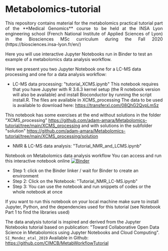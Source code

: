 # Metabolomics-tutorial

<p align="justify">
This repository contains material for the metabolomics practical tutorial part of the **Medical Genomics** course to be held at the INSA Lyon engineering school (French National Institute of Applied Sciences of Lyon) in the Biosciences MSc curriculum during the Fall 2020 (https://biosciences.insa-lyon.fr/en/)

Here you will use interactive Jupyter Notebooks run in Binder to test an example of a metabolomics data analysis workflow. 

Here we present you two Jupyter Notebook one for a LC-MS data processing and one for a data analysis workflow:

* LC-MS data processing: "tutorial_XCMS.ipynb"
This notebook requires that you have Jupyter with R 3.6.3 kernel setup (the R notebook version will also be available) and install Bioconductor by running the script install.R. The files are available in XCMS_processing
The data to be used is available to download here:  https://transferxl.com/08QhG2QvpLmSz

This notebook has some exercises at the end without solutions in the folder "XCMS_processing" https://github.com/adam-amara/Metabolomics-tutorial/tree/main/XCMS_processing and with solutions in the subfolder "solution" https://github.com/adam-amara/Metabolomics-tutorial/tree/main/XCMS_processing/solution

* NMR & LC-MS data analysis: "Tutorial_NMR_and_LCMS.ipynb"

Notebook on Metabolomics data analysis workflow
You can access and run this interactive notebook online [![Binder](https://mybinder.org/badge_logo.svg)](https://mybinder.org/v2/gh/adam-amara/Metabolomics-tutorial/HEAD)

* Step 1: click on the Binder linker / wait for Binder to create an environment
* Step 2: Click on the Notebook: "Tutorial_NMR_LC-MS.ipynb"
* Step 3: You can use the notebook and run snippets of codes or the whole notebook at once


If you want to run this notebook on your local machine make sure to install Jupyter, Python, and the dependencies used for this tutorial (see Notebook Part 1 to find the libraries used)


The data analysis tutorial is inspired and derived from the Jupyter Notebooks tutorial based on publication: "Toward Collaborative Open Data Science in Metabolomics using Jupyter Notebooks and Cloud Computing". `SI_Mendez_etal_2019`
Available in Github: https://github.com/CIMCB/MetabWorkflowTutorial

</p>
